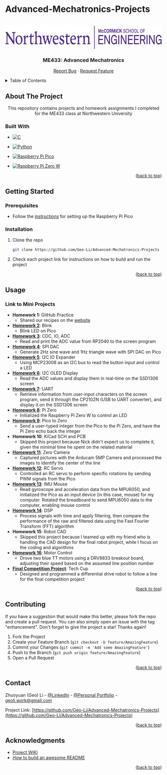 # Advanced-Mechatronics-Projects

<a name="readme-top"></a>

<!-- OPENER -->
<br />
<div align="center">
  <img
    src="images/Northwestern Engineering.png"
    alt="Logo"
    width="600"
    height="75"
  />
  <h3 align="center">ME433: Advanced Mechatronics</h3>
  <p align="center">
    <a
      href="https://github.com/Geo-Li/Advanced-Mechatronics-Projects/issues/new?labels=bug&template=bug-report.md"
      >Report Bug</a
    >
    ·
    <a
      href="https://github.com/Geo-Li/Advanced-Mechatronics-Projects/issues/new?labels=enhancement&template=feature-request.md"
      >Request Feature</a
    >
  </p>
</div>


<!-- TABLE OF CONTENTS -->
<details>
  <summary>Table of Contents</summary>
  <ol>
    <li>
      <a href="#about-the-project">About The Project</a>
      <ul>
        <li><a href="#built-with">Built With</a></li>
      </ul>
    </li>
    <li>
      <a href="#getting-started">Getting Started</a>
      <ul>
        <li><a href="#prerequisites">Prerequisites</a></li>
        <li><a href="#installation">Installation</a></li>
      </ul>
    </li>
    <li>
      <a href="#usage">Usage</a>
      <ul>
        <li><a href="#link-to-mini-projects">Link to Mini Projects</a></li>
      </ul>
    </li>
    <li><a href="#contributing">Contributing</a></li>
    <li><a href="#contact">Contact</a></li>
    <li><a href="#acknowledgments">Acknowledgments</a></li>
  </ol>
</details>

<!-- ABOUT THE PROJECT -->

## About The Project

<p align="center">This repository contains projects and homework assignments I completed for the ME433 class at Northwestern University</P>

### Built With

- [![C]][C-url]

- [![Python]][Python-url]

- [![Raspberry Pi Pico]][Raspberry Pi Pico-url]

- [![Raspberry Pi Zero W]][Raspberry Pi Zero W-url]


<p align="right">(<a href="#readme-top">back to top</a>)</p>


<!-- GETTING STARTED -->
## Getting Started

### Prerequisites

- Follow the [instructions](https://vanhunteradams.com/Pico/Setup/PicoSetupMac.html) for setting up the Raspberry Pi Pico

### Installation

1. Clone the repo
   ```sh
   git clone https://github.com/Geo-Li/Advanced-Mechatronics-Projects
   ```
2. Check each project link for instructions on how to build and run the project

<p align="right">(<a href="#readme-top">back to top</a>)</p>


## Usage

### Link to Mini Projects

- **Homework 1:** GitHub Practice
  - Shared our recipes on the [website](https://ndm736.github.io/ME433.Kitchen/recipes/scallion_oil_flavored_swimming_crab.html)
- [**Homework 2**](https://github.com/Geo-Li/Advanced-Mechatronics-Projects/tree/main/Homework/Homework%202): Blink
  - Blink LED on Pico
- [**Homework 3**](https://github.com/Geo-Li/Advanced-Mechatronics-Projects/tree/main/Homework/Homework%203): CDC, IO, ADC
  - Read and print the ADC value from RP2040 to the screen program
- [**Homework 4**](https://github.com/Geo-Li/Advanced-Mechatronics-Projects/tree/main/Homework/Homework%204): SPI DAC
  - Generate 2Hz sine wave and 1Hz triangle wave with SPI DAC on Pico
- [**Homework 5**](https://github.com/Geo-Li/Advanced-Mechatronics-Projects/tree/main/Homework/Homework%205): I2C IO Expander
  - Using MCP23008 as an I2C bus to read the button input and control a LED
- [**Homework 6**](https://github.com/Geo-Li/Advanced-Mechatronics-Projects/tree/main/Homework/Homework%206): I2C OLED Display
  - Read the ADC values and display them in real-time on the SSD1306 screen
- [**Homework 7**](https://github.com/Geo-Li/Advanced-Mechatronics-Projects/tree/main/Homework/Homework%207): UART
  - Retrieve information from user-input characters on the screen program, send it through the CP2102N (USB to UART converter), and display it on the SSD1306 screen
- [**Homework 8**](https://github.com/Geo-Li/Advanced-Mechatronics-Projects/tree/main/Homework/Homework%208): Pi Zero
  - Initialized the Raspberry Pi Zero W to control an LED
- [**Homework 9**](https://github.com/Geo-Li/Advanced-Mechatronics-Projects/tree/main/Homework/Homework%209): Pico to Zero
  - Send a user-typed integer from the Pico to the Pi Zero, and have the Pi Zero echo back the integer
- **Homework 10**: KiCad SCH and PCB
  - Skipped this project because Nick didn't expect us to complete it, given the minimal time he spent on the related material
- [**Homework 11**](https://github.com/Geo-Li/Advanced-Mechatronics-Projects/tree/main/Homework/Homework%2011): Zero Camera
  - Captured pictures with the Arducam 5MP Camera and processed the images to identify the center of the line
- [**Homework 12**](https://github.com/Geo-Li/Advanced-Mechatronics-Projects/tree/main/Homework/Homework%2012): RC Servo
  - Controlled an RC servo to perform specific rotations by sending PWM signals from the Pico
- [**Homework 13**](https://github.com/Geo-Li/Advanced-Mechatronics-Projects/tree/main/Homework/Homework%2013): IMU Mouse
  - Read gyroscope and acceleration data from the MPU6050, and initialized the Pico as an input device (in this case, mouse) for my computer. Rotated the breadboard to send MPU6050 data to the computer, enabling mouse control
- [**Homework 14**](https://github.com/Geo-Li/Advanced-Mechatronics-Projects/blob/main/Homework/Homework%2014/dsp/dsp.ipynb): DSP
  - Process signals with time and apply filtering, then compare the performance of the raw and filtered data using the Fast Fourier Transform (FFT) algorithm
- **Homework 15**: Robot CAD
  - Skipped this project because I teamed up with my friend who is handling the CAD design for the final robot project, while I focus on the coding and algorithms
- [**Homework 16**](https://github.com/Geo-Li/Advanced-Mechatronics-Projects/tree/main/Homework/Homework%2016): Motor Control
  - Drove two blue TT motors using a DRV8833 breakout board, adjusting their speed based on the assumed line position number
- [**Final Competition Project**](https://github.com/Geo-Li/Advanced-Mechatronics-Projects/tree/main/Homework/Tech%20Cup): Tech Cup
  - Designed and programmed a differential drive robot to follow a line for the final competition project

<p align="right">(<a href="#readme-top">back to top</a>)</p>


<!-- CONTRIBUTING -->
## Contributing

If you have a suggestion that would make this better, please fork the repo and create a pull request. You can also simply open an issue with the tag "enhancement".
Don't forget to give the project a star! Thanks again!

1. Fork the Project
2. Create your Feature Branch (`git checkout -b feature/AmazingFeature`)
3. Commit your Changes (`git commit -m 'Add some AmazingFeature'`)
4. Push to the Branch (`git push origin feature/AmazingFeature`)
5. Open a Pull Request

<p align="right">(<a href="#readme-top">back to top</a>)</p>


<!-- CONTACT -->
## Contact

Zhuoyuan (Geo) Li - [@LinkedIn](https://www.linkedin.com/in/geo-li/) - [@Personal Portfolio](https://geo-li-portfolio.vercel.app/) - geoli.work@gmail.com

Project Link: [https://github.com/Geo-Li/Advanced-Mechatronics-Projects](https://github.com/Geo-Li/Advanced-Mechatronics-Projects)

<p align="right">(<a href="#readme-top">back to top</a>)</p>


<!-- ACKNOWLEDGMENTS -->
## Acknowledgments

* [Project WiKi](https://github.com/ndm736/ME433_2024/wiki)
* [How to build an awesome README](https://github.com/othneildrew/Best-README-Template/tree/master)

<p align="right">(<a href="#readme-top">back to top</a>)</p>


<!-- MARKDOWN LINKS & IMAGES -->
<!-- ## Build With -->
[C]: https://img.shields.io/badge/C-00599C?style=for-the-badge&logo=c&logoColor=white
[C-url]: https://devdocs.io/c/
[Raspberry Pi Pico]: https://img.shields.io/badge/Raspberry%20Pi%20Pico-C51A4A?style=for-the-badge&logo=raspberry-pi&logoColor=white
[Python]: https://img.shields.io/badge/Python-3776AB?style=for-the-badge&logo=python&logoColor=white
[Python-url]: https://www.python.org/doc/
[Raspberry Pi Pico-url]: https://www.raspberrypi.com/documentation/microcontrollers/raspberry-pi-pico.html
[Raspberry Pi Zero W]: https://img.shields.io/badge/Raspberry%20Pi%20Zero%20W-B03060?style=for-the-badge&logo=raspberry-pi&logoColor=white
[Raspberry Pi Zero W-url]: https://www.raspberrypi.com/documentation/computers/raspberry-pi.html#raspberry-pi-zero

